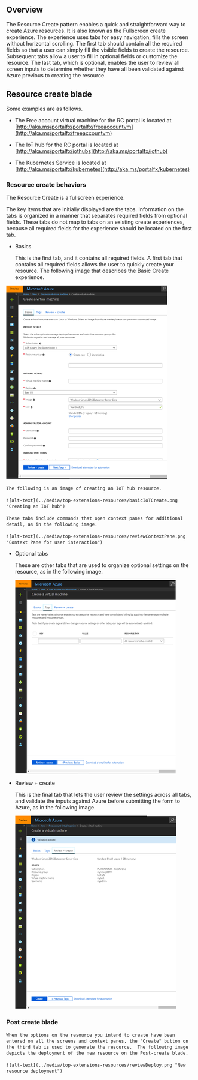 
## Overview

The Resource Create pattern enables a quick and straightforward way to create Azure resources. It is also known as the Fullscreen create experience. The experience uses tabs for easy navigation, fills the screen without horizontal scrolling.  The first tab should contain all the required fields so that a user can simply fill the visible fields to create the resource.  Subsequent tabs allow a user to fill in optional fields or customize the resource. The last tab, which is optional, enables the user to review all screen inputs to determine whether they have all been validated against Azure previous to creating the resource.

## Resource create blade

Some examples are as follows.

* The  Free account virtual machine for the RC portal is located at   [http://aka.ms/portalfx/portalfx/freeaccountvm](http://aka.ms/portalfx/freeaccountvm)

* The IoT hub for the RC portal is located at [http://aka.ms/portalfx/iothubs](http://aka.ms/portalfx/iothub)

 * The Kubernetes Service is located at [http://aka.ms/portalfx/kubernetes](http://aka.ms/portalfx/kubernetes)

### Resource create behaviors 

The Resource Create  is a fullscreen experience. 

The key items that are initially  displayed are the tabs.  Information on the tabs is organized in a manner that separates required fields from optional fields. These tabs do not map to tabs on an existing create experiences, because all required fields for the experience should be located on the first tab.

* Basics

    This is the first tab, and it contains all required fields. A first tab  that contains all required fields allows the user to quickly create your resource. The  following image that describes the Basic Create experience.

![alt-text](../media/top-extensions-resources/basicCreate.png "Resource basic tab")

    The following is an image of creating an IoT hub resource.

    ![alt-text](../media/top-extensions-resources/basicIoTCreate.png "Creating an IoT hub")

    These tabs include commands that open context panes for additional detail, as in the following image.
      
    ![alt-text](../media/top-extensions-resources/reviewContextPane.png "Context Pane for user interaction")


* Optional tabs

    These are other tabs that are used to organize optional settings on the resource, as in the following image.

  
    ![alt-text](../media/top-extensions-resources/optionalCreate.png "Resource option tab")

* Review + create
 
    This is the final tab that lets the user review the settings across all tabs, and validate the inputs against Azure before submitting the form to Azure, as in the following image.
      
    ![alt-text](../media/top-extensions-resources/reviewCreate.png "Resource review tab")

### Post create blade

    When the options on the resource you intend to create have been entered on all the screens and context panes, the "Create" button on the third tab is used to generate the resource.  The following image depicts the deployment of the new resource on the Post-create blade.
        
    ![alt-text](../media/top-extensions-resources/reviewDeploy.png "New resource deployment")
